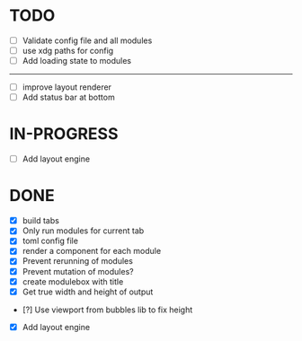 # TODO

- [ ] Validate config file and all modules
- [ ] use xdg paths for config
- [ ] Add loading state to modules

---

- [ ] improve layout renderer
- [ ] Add status bar at bottom

# IN-PROGRESS

- [ ] Add layout engine

# DONE

- [x] build tabs
- [x] Only run modules for current tab
- [x] toml config file
- [x] render a component for each module
- [x] Prevent rerunning of modules
- [x] Prevent mutation of modules?
- [x] create modulebox with title
- [x] Get true width and height of output
- [?] Use viewport from bubbles lib to fix height
- [x] Add layout engine
